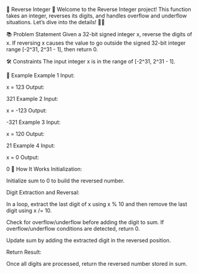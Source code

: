 🔄 Reverse Integer
👋 Welcome to the Reverse Integer project! This function takes an integer, reverses its digits, and handles overflow and underflow situations. Let’s dive into the details! 🏊‍♂️

📚 Problem Statement
Given a 32-bit signed integer x, reverse the digits of x. If reversing x causes the value to go outside the signed 32-bit integer range [-2^31, 2^31 - 1], then return 0.

🛠️ Constraints
The input integer x is in the range of [-2^31, 2^31 - 1].

🌟 Example
Example 1
Input:

x = 123
Output:

321
Example 2
Input:

x = -123
Output:

-321
Example 3
Input:

x = 120
Output:

21
Example 4
Input:

x = 0
Output:

0
🚀 How It Works
Initialization:

Initialize sum to 0 to build the reversed number.

Digit Extraction and Reversal:

In a loop, extract the last digit of x using x % 10 and then remove the last digit using x /= 10.

Check for overflow/underflow before adding the digit to sum. If overflow/underflow conditions are detected, return 0.

Update sum by adding the extracted digit in the reversed position.

Return Result:

Once all digits are processed, return the reversed number stored in sum.